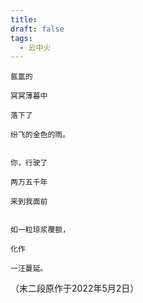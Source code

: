 ```yaml
---
title: 
draft: false
tags:
  - 云中火
---
```


	
	氤氲的
	
	冥冥薄暮中
	
	落下了
	
	纷飞的金色的雨。
	
	
	你，行驶了
	
	两万五千年
	
	来到我面前
	
	
	如一粒琼浆覆额，
	
	化作
	
	一汪蔓延。
	


（末二段原作于2022年5月2日）